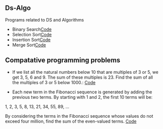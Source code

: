 ## Ds-Algo
Programs related to DS and Algorithms 
* Binary Search[Code](BinarySearch.java)
* Selection Sort[Code](SelectionSort.java)
* Insertion Sort[Code](InsertionSort.java)
* Merge Sort[Code](MergeSort.java)



## Compatative programming problems
* If we list all the natural numbers below 10 that are multiples of 3 or 5, we get 3, 5, 6 and 9. The sum of these multiples is 23. Find the sum of all the multiples of 3 or 5 below 1000.: [Code](Exc1.java)

* Each new term in the Fibonacci sequence is generated by adding the previous two terms. By starting with 1 and 2, the first 10 terms will be:

1, 2, 3, 5, 8, 13, 21, 34, 55, 89, ...

By considering the terms in the Fibonacci sequence whose values do not exceed four million, find the sum of the even-valued terms. [Code](Exc2.java)

